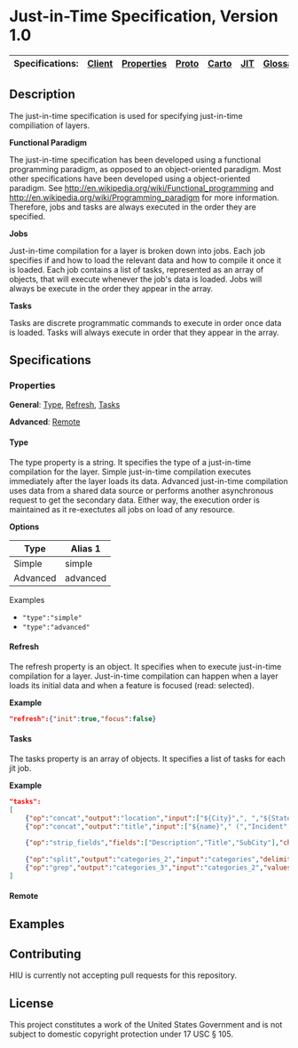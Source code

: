 Just-in-Time Specification, Version 1.0
================

| Specifications: | [Client](https://github.com/state-hiu/cybergis-client-spec/blob/master/1.0/README.md) | [Properties](https://github.com/state-hiu/cybergis-client-spec/blob/master/1.0/cybergis-client-spec-properties-1.0.md) | [Proto](https://github.com/state-hiu/cybergis-client-spec/blob/master/1.0/cybergis-client-spec-proto-1.0.md) | [Carto](https://github.com/state-hiu/cybergis-client-spec/blob/master/1.0/cybergis-client-spec-carto-1.0.md) | [JIT](https://github.com/state-hiu/cybergis-client-spec/blob/master/1.0/cybergis-client-spec-jit-1.0.md) | [Glossaries](https://github.com/state-hiu/cybergis-client-spec/blob/master/1.0/cybergis-client-spec-glossary-1.0.md) | [Bookmarks](https://github.com/state-hiu/cybergis-client-spec/blob/master/1.0/cybergis-client-spec-bookmarks-1.0.md) |
| ---- |  ---- |  ---- |  ---- |  ---- |  ---- |   ---- |   ---- |

## Description

The just-in-time specification is used for specifying just-in-time compiliation of layers.

**Functional Paradigm**

The just-in-time specification has been developed using a functional programming paradigm, as opposed to an object-oriented paradigm.  Most other specifications have been developed using a object-oriented paradigm.  See http://en.wikipedia.org/wiki/Functional_programming and http://en.wikipedia.org/wiki/Programming_paradigm for more information.  Therefore, jobs and tasks are always executed in the order they are specified.

**Jobs**

Just-in-time compilation for a layer is broken down into jobs.  Each job specifies if and how to load the relevant data and how to compile it once it is loaded.  Each job contains a list of tasks, represented as an array of objects, that will execute whenever the job's data is loaded.  Jobs will always be execute in the order they appear in the array.

**Tasks**

Tasks are discrete programmatic commands to execute in order once data is loaded.  Tasks will always execute in order that they appear in the array.

## Specifications

### Properties

**General**: [Type](#type), [Refresh](#refresh), [Tasks](#tasks)

**Advanced**:  [Remote](#remote)

#### Type

The type property is a string.  It specifies the type of a just-in-time compilation for the layer.  Simple just-in-time compilation executes immediately after the layer loads its data.  Advanced just-in-time compilation uses data from a shared data source or performs another asynchronous request to get the secondary data.  Either way, the execution order is maintained as it re-exectutes all jobs on load of any resource.

**Options**

| Type | Alias 1 | 
| ---- | ---- |
| Simple | simple |
| Advanced | advanced |

Examples

- `"type":"simple"`
- `"type":"advanced"`

#### Refresh

The refresh property is an object.  It specifies when to execute just-in-time compilation for a layer.  Just-in-time compilation can happen when a layer loads its initial data and when a feature is focused (read: selected).

**Example**

```JSON
"refresh":{"init":true,"focus":false}
```

#### Tasks

The tasks property is an array of objects.  It specifies a list of tasks for each jit job.

**Example**

```JSON
"tasks":
[
	{"op":"concat","output":"location","input":["${City}",", ","${State}"]},
	{"op":"concat","output":"title","input":["${name}"," (","Incident",")"]},
			
	{"op":"strip_fields","fields":["Description","Title","SubCity"],"characters":" '\t\n\""},
			
	{"op":"split","output":"categories_2","input":"categories","delimiter":","},
	{"op":"grep","output":"categories_3","input":"categories_2","values":["Extrajudicial Killing"],"keep":false}
]
```

#### Remote

## Examples

## Contributing

HIU is currently not accepting pull requests for this repository.

## License
This project constitutes a work of the United States Government and is not subject to domestic copyright protection under 17 USC § 105.
